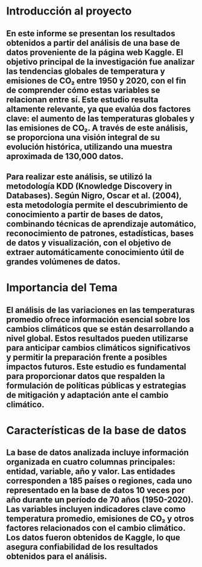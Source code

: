 # Introducción al proyecto
## En este informe se presentan los resultados obtenidos a partir del análisis de una base de datos proveniente de la página web Kaggle. El objetivo principal de la investigación fue analizar las tendencias globales de temperatura y emisiones de CO₂ entre 1950 y 2020, con el fin de comprender cómo estas variables se relacionan entre sí. Este estudio resulta altamente relevante, ya que evalúa dos factores clave: el aumento de las temperaturas globales y las emisiones de CO₂. A través de este análisis, se proporciona una visión integral de su evolución histórica, utilizando una muestra aproximada de 130,000 datos.

## Para realizar este análisis, se utilizó la metodología KDD (Knowledge Discovery in Databases). Según Nigro, Oscar et al. (2004), esta metodología permite el descubrimiento de conocimiento a partir de bases de datos, combinando técnicas de aprendizaje automático, reconocimiento de patrones, estadísticas, bases de datos y visualización, con el objetivo de extraer automáticamente conocimiento útil de grandes volúmenes de datos.

# Importancia del Tema
## El análisis de las variaciones en las temperaturas promedio ofrece información esencial sobre los cambios climáticos que se están desarrollando a nivel global. Estos resultados pueden utilizarse para anticipar cambios climáticos significativos y permitir la preparación frente a posibles impactos futuros. Este estudio es fundamental para proporcionar datos que respalden la formulación de políticas públicas y estrategias de mitigación y adaptación ante el cambio climático.

# Características de la base de datos
## La base de datos analizada incluye información organizada en cuatro columnas principales: entidad, variable, año y valor. Las entidades corresponden a 185 países o regiones, cada uno representado en la base de datos 10 veces por año durante un período de 70 años (1950-2020). Las variables incluyen indicadores clave como temperatura promedio, emisiones de CO₂ y otros factores relacionados con el cambio climático. Los datos fueron obtenidos de Kaggle, lo que asegura confiabilidad de los resultados obtenidos para el análisis.
